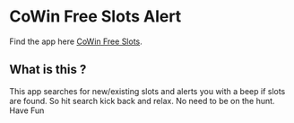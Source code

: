 # CoWin Free Slots Alert

Find the app here [CoWin Free Slots](https://thecraftofcode.github.io/CoWin-Free-Slot-Alert/).

## What is this ?

This app searches for new/existing slots and alerts you with a beep if slots are found. So hit search kick back and relax. No need to be on the hunt. Have Fun

